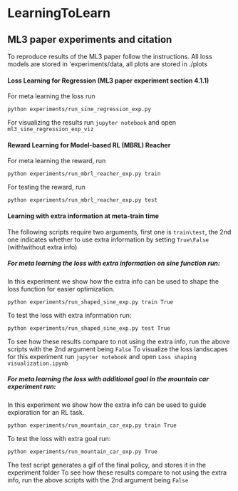 # LearningToLearn

## ML3 paper experiments and citation
To reproduce results of the ML3 paper follow the instructions.
All loss models are stored in 'experiments/data, all plots are stored in ./plots

#### Loss Learning for Regression (ML3 paper experiment section 4.1.1)
For meta learning the loss run

```
python experiments/run_sine_regression_exp.py
```

For visualizing the results run `jupyter notebook` and open `ml3_sine_regression_exp_viz`

#### Reward Learning for Model-based RL (MBRL) Reacher
For meta learning the reward, run

```
python experiments/run_mbrl_reacher_exp.py train
```

For testing the reward, run

```
python experiments/run_mbrl_reacher_exp.py test
```

#### Learning with extra information at meta-train time
The following scripts require two arguments, first one is `train\test`, the 2nd one 
indicates whether to use extra information by setting `True\False` (with\without extra info)

##### For meta learning the loss with extra information on sine function run:
In this experiment we show how the extra info can be used to shape the loss function for easier optimization.
```
python experiments/run_shaped_sine_exp.py train True
```
To test the loss with extra information run:
```
python experiments/run_shaped_sine_exp.py test True
```
To see how these results compare to not using the extra info, run the above scripts with the 2nd argument being `False`
To visualize the loss landscapes for this experiment run `jupyter notebook` and open `Loss shaping visualization.ipynb`

##### For meta learning the loss with additional goal in the mountain car experiment run:
In this experiment we show how the extra info can be used to guide exploration for an RL task.
```
python experiments/run_mountain_car_exp.py train True
```
To test the loss with extra goal run:
```
python experiments/run_mountain_car_exp.py True
```
The test script generates a gif of the final policy, and stores it in the experiment folder 
To see how these results compare to not using the extra info, run the above scripts with the 2nd argument being `False`
